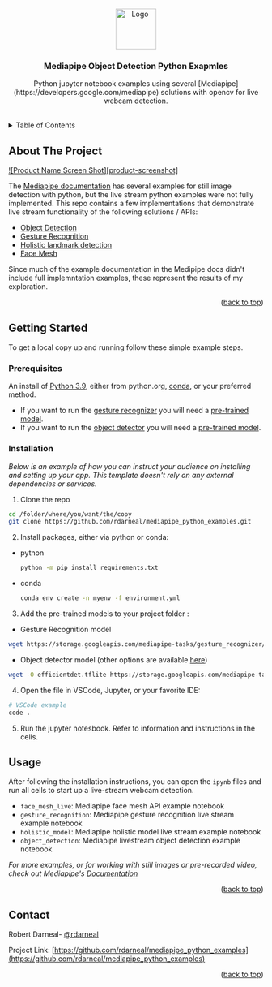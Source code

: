 <a name="readme-top"></a>

<!-- PROJECT LOGO -->
<br />
<div align="center">
  <a href="https://github.com/rdarneal/mediapipe_python_examples">
    <img src="images/logo.png" alt="Logo" width="80" height="80">
  </a>

  <h3 align="center">Mediapipe Object Detection Python Exapmles</h3>

  <p align="center">
    Python jupyter notebook examples using several [Mediapipe](https://developers.google.com/mediapipe) solutions with opencv for live webcam detection.
    <br />
    <br />
  </p>
</div>



<!-- TABLE OF CONTENTS -->
<details>
  <summary>Table of Contents</summary>
  <ol>
    <li>
      <a href="#about-the-project">About The Project</a>
    </li>
    <li>
      <a href="#getting-started">Getting Started</a>
      <ul>
        <li><a href="#prerequisites">Prerequisites</a></li>
        <li><a href="#installation">Installation</a></li>
      </ul>
    </li>
    <li><a href="#usage">Usage</a></li>
    <li><a href="#contact">Contact</a></li>
  </ol>
</details>



<!-- ABOUT THE PROJECT -->
## About The Project

[![Product Name Screen Shot][product-screenshot]](https://example.com)

The [Mediapipe documentation]() has several examples for still image detection with python, but the live stream python examples were not fully implemented. This repo contains a few implementations that demonstrate live stream functionality of the following solutions / APIs:

* [Object Detection](https://developers.google.com/mediapipe/solutions/vision/object_detector/python)
* [Gesture Recognition](https://developers.google.com/mediapipe/solutions/vision/gesture_recognizer/python)
* [Holistic landmark detection](https://developers.google.com/mediapipe/solutions/vision/holistic_landmarker)
* [Face Mesh](https://developers.google.com/mediapipe/solutions/vision/face_landmarker)

Since much of the example documentation in the Medipipe docs didn't include full implemntation examples, these represent the results of my exploration.

<p align="right">(<a href="#readme-top">back to top</a>)</p>

<!-- GETTING STARTED -->
## Getting Started

To get a local copy up and running follow these simple example steps.

### Prerequisites

An install of [Python 3.9](https://www.python.org/downloads/release/python-3916/), either from python.org, [conda](https://docs.conda.io/en/latest/miniconda.html), or your preferred method.

* If you want to run the [gesture recognizer]() you will need a [pre-trained model](https://storage.googleapis.com/mediapipe-tasks/gesture_recognizer/gesture_recognizer.task).
* If you want to run the [object detector]() you will need a [pre-trained model](https://developers.google.com/mediapipe/solutions/vision/object_detector/index#models).

### Installation

_Below is an example of how you can instruct your audience on installing and setting up your app. This template doesn't rely on any external dependencies or services._
1. Clone the repo
  ```sh
  cd /folder/where/you/want/the/copy
  git clone https://github.com/rdarneal/mediapipe_python_examples.git
  ```
2. Install packages, either via python or conda:
  * python
    ```sh
    python -m pip install requirements.txt
    ```
  * conda
    ```sh
    conda env create -n myenv -f environment.yml
    ```
3. Add the pre-trained models to your project folder :
  * Gesture Recognition model
  ```sh
  wget https://storage.googleapis.com/mediapipe-tasks/gesture_recognizer/gesture_recognizer.task
  ```
  * Object detector model (other options are available [here](https://developers.google.com/mediapipe/solutions/vision/object_detector/index#models))
  ```sh
  wget -O efficientdet.tflite https://storage.googleapis.com/mediapipe-tasks/object_detector/efficientdet_lite0_uint8.tflite
  ```
4. Open the file in VSCode, Jupyter, or your favorite IDE:
  ```sh
  # VSCode example
  code .
  ```

5. Run the jupyter notesbook. Refer to information and instructions in the cells.

<!-- USAGE EXAMPLES -->
## Usage

After following the installation instructions, you can open the `ipynb` files and run all cells to start up a live-stream webcam detection.
* `face_mesh_live`: Mediapipe face mesh API example notebook
* `gesture_recognition`: Mediapipe gesture recognition live stream example notebook
* `holistic_model`: Mediapipe holistic model live stream example notebook
* `object_detection`: Mediapipe livestream object detection example notebook

_For more examples, or for working with still images or pre-recorded video, check out Mediapipe's [Documentation](https://developers.google.com/mediapipe)_

<p align="right">(<a href="#readme-top">back to top</a>)</p>


<!-- CONTACT -->
## Contact

Robert Darneal- [@rdarneal](https://github.com/rdarneal)

Project Link: [https://github.com/rdarneal/mediapipe_python_examples](https://github.com/rdarneal/mediapipe_python_examples)

<p align="right">(<a href="#readme-top">back to top</a>)</p>